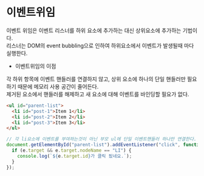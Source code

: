 # 이벤트위임

이벤트 위임은 이벤트 리스너를 하위 요소에 추가하는 대신 상위요소에 추가하는 기법이다. <br />
리스너는 DOM의 event bubbling으로 인하여 하위요소에서 이벤트가 발생될때 마다 실행한다. <br />

- 이벤트위임의 이점 <br />

각 하위 항목에 이벤트 핸들러를 연결하지 않고, 상위 요소에 하나의 단일 핸들러만 필요하기 때문에 메모리 사용 공간이 줄어든다. <br />
제거된 요소에서 핸들러를 해제하고 새 요소에 대해 이벤트를 바인딩할 필요가 없다. <br />


```html
<ul id="parent-list">
  <li id="post-1">Item 1</li>
  <li id="post-2">Item 2</li>
  <li id="post-3">Item 3</li>
</ul>
```

```javascript
// 각 li요소에 이벤트를 부여하는것이 아닌 부모 ul에 단일 이벤트핸들러 하나만 연결한다.
document.getElementById("parent-list").addEventListener("click", function(e) {
  if (e.target && e.target.nodeName == "LI") {
    console.log(`${e.target.id}가 클릭 됬네요.`);
  }
});
```
